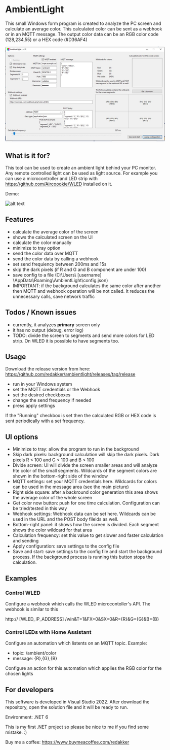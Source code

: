 # AmbientLight

This small Windows form program is created to analyze the PC screen and calculate an average color. This calculated color can be sent as a webhook or in an MQTT message.
The output color data can be an RGB color code (128,234,55) or a HEX code (#D36AF4)

![alt text](https://raw.githubusercontent.com/redakker/ambientlight/main/AmbientLight/material/ui-v1.0.jpg)

## What is it for?

This tool can be used to create an ambient light behind your PC monitor. Any remote controlled light can be used as light source.
For example you can use a microcontroller and LED strip with https://github.com/Aircoookie/WLED installed on it.

Demo:

![alt text](https://raw.githubusercontent.com/redakker/ambientlight/main/AmbientLight/material/demo.gif)

## Features

- calculate the average color of the screen
- shows the calculated screen on the UI
- calculate the color manually
- minimize to tray option
- send the color data over MQTT
- send the color data by calling a webhook
- set send frequiency between 200ms and 15s 
- skip the dark pixels (if R and G and B component are under 100)
- save config to a file (C:\Users\ [username] \AppData\Roaming\AmbientLight\config.json)
- IMPORTANT: if the background calculates the same color after another then MQTT and webhook operation will be not called. It reduces the unnecessary calls, save network traffic

## Todos / Known issues

- currently, it analyzes **primary** screen only
- it has no output (debug, error log)
- TODO: divide the screen to segments and send more colors for LED strip. On WLED it is possible to have segments too. 

## Usage

Download the release version from here: https://github.com/redakker/ambientlight/releases/tag/release

- run in your Windows system
- set the MQTT credentials or the Webhook
- set the desired checkboxes
- change the send frequency if needed
- press apply settings

If the "Running" checkbox is set then the calculated RGB or HEX code is sent periodically with a set frequency.

## UI options
- Minimize to tray: allow the program to run in the background
- Skip dark pixels: background calculation will skip the dark pixels. Dark pixels R < 100 and G < 100 and B < 100
- Divide screen: UI will divide the screen smaller areas and will analyze hte color of the small segments. Wildcards of the segment colors are shown in the bottom-right side of the window
- MQTT settings: set your MQTT credentials here. Wildcards for colors can be used in the message area (see the main picture)
- Right side square: after a backround color generation this area shows the average color of the whole screen
- Get color now button: push for one time calculation. Configuration can be tried/tested in this way
- Webhook settings: Webhook data can be set here. Wildcards can be used in the URL and the POST body filelds as well.
- Bottom-right panel: it shows how the screen is divided. Each segment shows the color wildcard for that area
- Calculation frequency: set this value to get slower and faster calculation and sending
- Apply configuration: save settings to the config file
- Save and start: save settings to the config file and start the background process. If the background process is running this button stops the calculation.

## Examples

### Control WLED
Configure a webhook which calls the WLED microcontoller's API. The webhook is similar to this

http:// [WLED_IP_ADDRESS] /win&T=1&FX=0&SX=0&R={R}&G={G}&B={B}

### Control LEDs with Home Assistant

Configure an automation which listents on an MQTT topic. Example:
- topic: /ambient/color
- message: {R},{G},{B}

Configure an action for this automation which applies the RGB color for the chosen lights

## For developers

This software is developed in Visual Studio 2022. After download the repository, open the solution file and it will be ready to run.

Environment: .NET 6


This is my first .NET project so please be nice to me if you find some mistake. :)

Buy me a coffee: https://www.buymeacoffee.com/redakker



